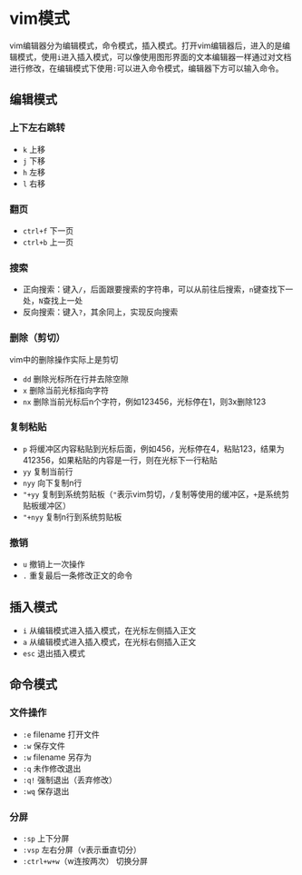 # vim模式

vim编辑器分为编辑模式，命令模式，插入模式。打开vim编辑器后，进入的是编辑模式，使用`i`进入插入模式，可以像使用图形界面的文本编辑器一样通过对文档进行修改，在编辑模式下使用`:`可以进入命令模式，编辑器下方可以输入命令。

## 编辑模式

### 上下左右跳转

* `k`     上移
* `j`     下移
* `h`     左移
* `l`     右移

### 翻页

* `ctrl+f`  下一页
* `ctrl+b`  上一页

### 搜索

* 正向搜索：键入` / `，后面跟要搜索的字符串，可以从前往后搜索，` n `键查找下一处，` N `查找上一处
* 反向搜索：键入` ? `，其余同上，实现反向搜索

### 删除（剪切）

vim中的删除操作实际上是剪切

* `dd`  删除光标所在行并去除空隙
* `x`  删除当前光标指向字符
* `nx`  删除当前光标后n个字符，例如123456，光标停在1，则3x删除123

### 复制粘贴

* `p`  将缓冲区内容粘贴到光标后面，例如456，光标停在4，粘贴123，结果为412356，如果粘贴的内容是一行，则在光标下一行粘贴
* `yy`  复制当前行
* `nyy`  向下复制n行
* `"+yy`  复制到系统剪贴板（`"`表示vim剪切，`/`复制等使用的缓冲区，`+`是系统剪贴板缓冲区）
* `"+nyy`  复制n行到系统剪贴板

### 撤销

* `u`  撤销上一次操作
* `.`  重复最后一条修改正文的命令

## 插入模式

* `i`  从编辑模式进入插入模式，在光标左侧插入正文
* `a`  从编辑模式进入插入模式，在光标右侧插入正文
* `esc`  退出插入模式

## 命令模式

### 文件操作

* `:e`  filename 打开文件
* `:w`  保存文件
* `:w`  filename 另存为
* `:q`  未作修改退出
* `:q!`  强制退出（丢弃修改）
* `:wq`  保存退出

### 分屏

* `:sp`  上下分屏
* `:vsp`  左右分屏（v表示垂直切分）
* `:ctrl+w+w`（w连按两次）  切换分屏
